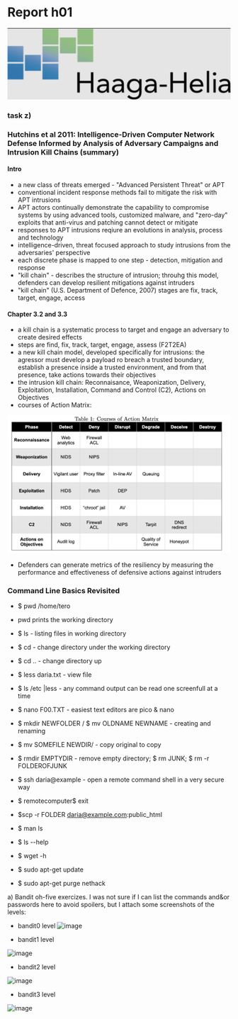 # Report h01

![HH Logo](https://github.com/tedar2/datasecuritytest/blob/b06717bd3ba1f566c179f3dc5952aa4f8ee270b7/HH%20logo.png) 

### task z)

### Hutchins et al 2011: Intelligence-Driven Computer Network Defense Informed by Analysis of Adversary Campaigns and Intrusion Kill Chains (summary)

#### Intro

+ a new class of threats emerged - "Advanced Persistent Threat" or APT 
+ conventional incident response methods fail to mitigate the risk with APT intrusions
+ APT actors continually demonstrate the capability to compromise systems by using advanced tools, customized malware, and "zero-day" exploits that anti-virus and patching cannot detect or mitigate
+ responses to APT intrusions reqiure an evolutions in analysis, process and technology
+ intelligence-driven, threat focused approach to study intrusions from the adversaries' perspective
+ each discrete phase is mapped to one step - detection, mitigation and response
+ "kill chain" - describes the structure of intrusion; throuhg this model, defenders can develop resilient mitigations against intruders 
+ "kill chain" (U.S. Department of Defence, 2007) stages are fix, track, target, engage, access

#### Chapter 3.2 and 3.3 

+ a kill chain is a systematic process to target and engage an adversary to create desired effects
+ steps are find, fix, track, target, engage, assess (F2T2EA)
+ a new kill chain model, developed specifically for intrusions: the agressor must develop a payload ro breach a trusted boundary, establish a presence inside a trusted environment, and from that presence, take actions towards their objectives
+ the intrusion kill chain: Reconnaisance, Weaponization, Delivery, Exploitation, Installation, Command and Control (C2), Actions on Objectives
+ courses of Action Matrix: 

![](https://github.com/tedar2/datasecuritytest/blob/c44e2d4c87cb1401f2752057fbd69432d4358340/Screenshot%202023-01-22%20at%2019.47.49.png)

+ Defenders can generate metrics of the resiliency by measuring the performance and effectiveness of defensive actions against intruders


### Command Line Basics Revisited
+ $ pwd   /home/tero
+ pwd prints the working directory
+ $ ls  - listing files in working directory
+ $ cd  - change directory under the working directory
+ $ cd .. - change directory up
+ $ less daria.txt - view file 
+ $ ls /etc |less - any command output can be read one screenfull at a time
+ $ nano F00.TXT - easiest text editors are pico & nano
+ $ mkdir NEWFOLDER / $ mv OLDNAME NEWNAME - creating and renaming
+ $ mv SOMEFILE NEWDIR/ - copy original to copy
+ $ rmdir EMPTYDIR - remove empty directory; $ rm JUNK; $ rm -r FOLDEROFJUNK


+ $ ssh daria@example - open a remote command shell in a very secure way
+ $ remotecomputer$ exit
+ $scp -r FOLDER daria@example.com:public_html
+ $ man ls
+ $ ls --help
+ $ wget -h
+ $ sudo apt-get update
+ $ sudo apt-get purge nethack

a) Bandit oh-five exercizes. I was not sure if I can list the commands and&or passwords here to avoid spoilers, but I attach some screenshots of the levels:

+ bandit0 level 
![image](https://user-images.githubusercontent.com/90892301/214106287-fc8b24c4-e753-4422-b16c-180bb5960441.png)

+ bandit1 level
<img width="262" alt="image" src="https://user-images.githubusercontent.com/90892301/214105983-253848a7-30a4-44da-b9b6-19c4281fd28d.png">

+ bandit2 level
<img width="288" alt="image" src="https://user-images.githubusercontent.com/90892301/214108292-4af32698-0181-4eff-941a-b072592c3aa4.png">

+ bandit3 level

<img width="288" alt="image" src="https://user-images.githubusercontent.com/90892301/214110517-da27a4ed-8ac5-4fd7-80fd-5dc11834cbb2.png">
